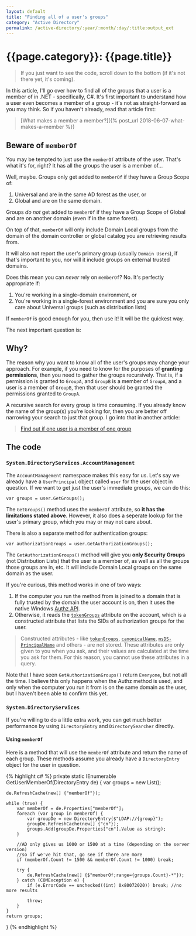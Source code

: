 ```yaml
---
layout: default
title: "Finding all of a user's groups"
category: "Active Directory"
permalink: /active-directory/:year/:month/:day/:title:output_ext
---
```


# {{page.category}}: {{page.title}}

> If you just want to see the code, scroll down to the bottom (if it's not there yet, it's coming).

In this article, I'll go over how to find all of the groups that a user is a member of in .NET - specifically, C#. It's first important to understand how a user even becomes a member of a group - it's not as straight-forward as you may think. So if you haven't already, read that article first:

> [What makes a member a member?]({% post_url 2018-06-07-what-makes-a-member %})

## Beware of `memberOf`

You may be tempted to just use the `memberOf` attribute of the user. That's what it's for, right? It has all the groups the user is a member of...

Well, maybe. Groups only get added to `memberOf` if they have a Group Scope of:

1. Universal and are in the same AD forest as the user, or
2. Global and are on the same domain.

Groups _do not_ get added to `memberOf` if they have a Group Scope of Global and are on another domain (even if in the same forest).

On top of that, `memberOf` will only include Domain Local groups from the domain of the domain controller or global catalog you are retrieving results from.

It will also not report the user's primary group (usually `Domain Users`), if that's important to you, nor will it include groups on external trusted domains.

Does this mean you can _never_ rely on `memberOf`? No. It's perfectly appropriate if:

1. You're working in a single-domain environment, or
2. You're working in a single-forest environment and you are sure you only care about Universal groups (such as distribution lists)

If `memberOf` is good enough for you, then use it! It will be the quickest way.

The next important question is:

## Why?

The reason why you want to know all of the user's groups may change your approach. For example, if you need to know for the purposes of **granting permissions**, then you need to gather the groups recursively. That is, if a permission is granted to `GroupA`, and `GroupB` is a member of `GroupA`, and a user is a member of `GroupB`, then that user should be granted the permissions granted to `GroupA`.

A recursive search for every group is time consuming. If you already know the name of the group(s) you're looking for, then you are better off narrowing your search to just that group. I go into that in another article:

> [Find out if one user is a member of one group]()

## The code

### `System.DirectoryServices.AccountManagement`

The `AccountManagement` namespace makes this easy for us. Let's say we already have a `UserPrincipal` object called `user` for the user object in question. If we want to get just the user's immediate groups, we can do this:

    var groups = user.GetGroups();

The `GetGroups()` method uses the `memberOf` attribute, so **it has the limitations stated above**. However, it also does a seperate lookup for the user's primary group, which you may or may not care about.

There is also a separate method for authentication groups:

    var authorizationGroups = user.GetAuthorizationGroups();

The `GetAuthorizationGroups()` method will give you **only Security Groups** (not Distribution Lists) that the user is a member of, as well as all the groups those groups are in, etc. It will include Domain Local groups on the same domain as the user.

If you're curious, this method works in one of two ways:

1. If the computer you run the method from is joined to a domain that is fully trusted by the domain the user account is on, then it uses the native Windows [Authz API](https://msdn.microsoft.com/en-us/library/windows/desktop/ff394773%28v=vs.85%29.aspx).
2. Otherwise, it reads the [`tokenGroups`](https://msdn.microsoft.com/en-us/library/ms680275(v=vs.85).aspx) attribute on the account, which is a constructed attribute that lists the SIDs of authorization groups for the user.

> Constructed attributes - like [`tokenGroups`](https://msdn.microsoft.com/en-us/library/ms680275(v=vs.85).aspx), [`canonicalName`](https://msdn.microsoft.com/en-us/library/ms675436%28v=vs.85%29.aspx), [`msDS-PrincipalName`](https://msdn.microsoft.com/en-us/library/ms677470(v=vs.85).aspx) and others - are not stored. These attributes are only given to you when you ask, and their values are calculated at the time you ask for them. For this reason, you cannot use these attributes in a query.

Note that I have seen `GetAuthorizationGroups()` return `Everyone`, but not all the time. I believe this only happens when the Authz method is used, and only when the computer you run it from is on the same domain as the user, but I haven't been able to confirm this yet.

### `System.DirectoryServices`

If you're willing to do a little extra work, you can get much better performance by using `DirectoryEntry` and `DirectorySearcher` directly.

#### Using `memberOf`

Here is a method that will use the `memberOf` attribute and return the name of each group. These methods assume you already have a `DirectoryEntry` object for the user in question.

{% highlight c# %}
private static IEnumerable<string> GetUserMemberOf(DirectoryEntry de) {
    var groups = new List<string>();

    de.RefreshCache(new[] {"memberOf"});

    while (true) {
        var memberOf = de.Properties["memberOf"];
        foreach (var group in memberOf) {
            var groupDe = new DirectoryEntry($"LDAP://{group}");
            groupDe.RefreshCache(new[] {"cn"});
            groups.Add(groupDe.Properties["cn"].Value as string);
        }

        //AD only gives us 1000 or 1500 at a time (depending on the server version)
        //so if we've hit that, go see if there are more
        if (memberOf.Count != 1500 && memberOf.Count != 1000) break;

        try {
            de.RefreshCache(new[] {$"memberOf;range={groups.Count}-*"});
        } catch (COMException e) {
            if (e.ErrorCode == unchecked((int) 0x80072020)) break; //no more results

            throw;
        }
    }
    return groups;
}
{% endhighlight %}